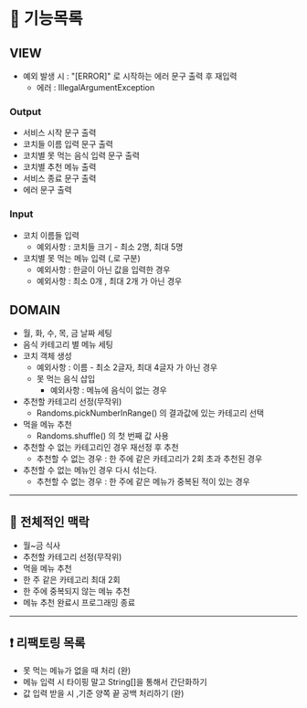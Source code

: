 # 📌 기능목록

## VIEW
- 예외 발생 시 : "[ERROR]" 로 시작하는 에러 문구 출력 후 재입력
  - 에러 : IllegalArgumentException
### Output
- 서비스 시작 문구 출력
- 코치들 이름 입력 문구 출력
- 코치별 못 먹는 음식 입력 문구 출력
- 코치별 추천 메뉴 출력
- 서비스 종료 문구 출력
- 에러 문구 출력

### Input
- 코치 이름들 입력
  - 예외사항 : 코치들 크기 - 최소 2명, 최대 5명
- 코치별 못 먹는 메뉴 입력 (,로 구분)
  - 예외사항 : 한글이 아닌 값을 입력한 경우
  - 예외사항 : 최소 0개 , 최대 2개 가 아닌 경우

## DOMAIN
- 월, 화, 수, 목, 금 날짜 세팅
- 음식 카테고리 별 메뉴 세팅
- 코치 객체 생성
  - 예외사항 : 이름 - 최소 2글자, 최대 4글자 가 아닌 경우
  - 못 먹는 음식 삽입 
    - 예외사항 : 메뉴에 음식이 없는 경우
- 추천할 카테고리 선정(무작위)
  - Randoms.pickNumberInRange() 의 결과값에 있는 카테고리 선택
- 먹을 메뉴 추천
  - Randoms.shuffle() 의 첫 번째 값 사용
- 추천할 수 없는 카테고리인 경우 재선정 후 추천
  - 추천할 수 없는 경우 : 한 주에 같은 카테고리가 2회 초과 추천된 경우
- 추천할 수 없는 메뉴인 경우 다시 섞는다.
  - 추천할 수 없는 경우 : 한 주에 같은 메뉴가 중복된 적이 있는 경우


-----
## 📖 전체적인 맥락

- 월~금 식사
- 추천할 카테고리 선정(무작위)
- 먹을 메뉴 추천
- 한 주 같은 카테고리 최대 2회
- 한 주에 중복되지 않는 메뉴 추천
- 메뉴 추천 완료시 프로그래밍 종료

------
## ❗ 리팩토링 목록

- 못 먹는 메뉴가 없을 때 처리 (완)
- 메뉴 입력 시 타이핑 말고 String[]을 통해서 간단화하기
- 값 입력 받을 시 ,기준 양쪽 끝 공백 처리하기 (완)
